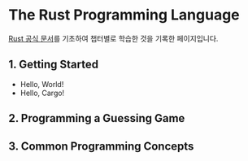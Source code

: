 # The Rust Programming Language

[Rust 공식 문서](https://doc.rust-lang.org/book/2018-edition/ch00-00-introduction.html)를 기초하여 챕터별로 학습한 것을 기록한 페이지입니다.

## 1. Getting Started

- Hello, World!
- Hello, Cargo!

## 2. Programming a Guessing Game

## 3. Common Programming Concepts
